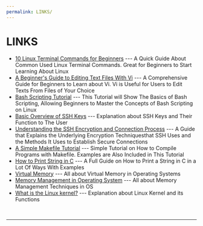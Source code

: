 ```yaml
---
permalink: LINKS/
---
```


# LINKS

* [10 Linux Terminal Commands for Beginners](https://www.youtube.com/watch?v=CpTfQ-q6MPU) --- 
A Quick Guide About Common Used Linux Terminal Commands. Great for Beginners to Start Learning About Linux
* [A Beginner's Guide to Editing Text Files With Vi](https://www.howtogeek.com/102468/a-beginners-guide-to-editing-text-files-with-vi/) --- 
A Comprehensive Guide for Beginners to Learn about Vi. Vi is Useful for Users to Edit Texts From Files of Your Choice
* [Bash Scripting Tutorial](https://linuxconfig.org/bash-scripting-tutorial) ---
This Tutorial will Show The Basics of Bash Scripting, Allowing Beginners to Master the Concepts of Bash Scripting on Linux
* [Basic Overview of SSH Keys](https://www.ssh.com/academy/ssh-keys) ---
Explanation about SSH Keys and Their Function to The User
* [Understanding the SSH Encryption and Connection Process](https://www.digitalocean.com/community/tutorials/understanding-the-ssh-encryption-and-connection-process) --- A Guide that Explains the Underlying Encryption Techniquesthat SSH Uses and the Methods It Uses to Establish Secure Connections
* [A Simple Makefile Tutorial](https://www.cs.colby.edu/maxwell/courses/tutorials/maketutor/) --- Simple Tutorial on How to Compile Programs with Makefile. Examples are Also Included in This Tutorial
* [How to Print String in C](https://www.scaler.com/topics/how-to-print-string-in-c/) --- A Full Guide on How to Print a String in C in a Lot Of Ways With Examples
* [Virtual Memory](https://www.geeksforgeeks.org/virtual-memory-in-operating-system/) --- All about Virtual Memory in Operating Systems
* [Memory Management in Operating System](https://www.scaler.com/topics/memory-management-in-operating-system/) --- All about Memory Management Techniques in OS
* [What is the Linux kernel?](https://www.redhat.com/en/topics/linux/what-is-the-linux-kernel) --- Explanation about Linux Kernel and its Functions
<br>
<hr>
